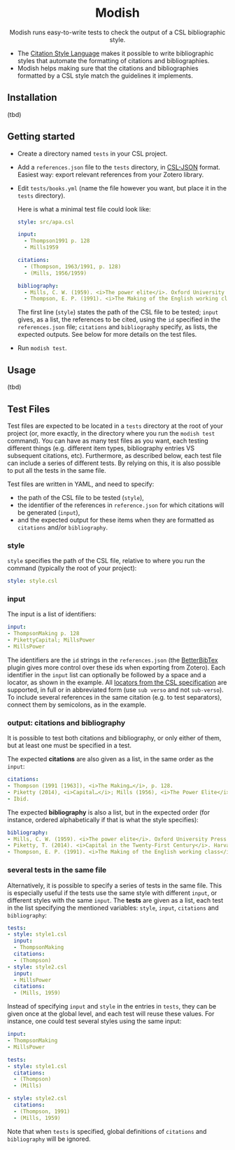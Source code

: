 <div align="center">

# Modish

Modish runs easy-to-write tests to check the output of a CSL bibliographic
style.

</div>

- The [Citation Style Language](https://citationstyles.org/) makes it possible to
  write bibliographic styles that automate the formatting of citations and
  bibliographies.
- Modish helps making sure that the citations and bibliographies formatted by a
  CSL style match the guidelines it implements.


## Installation

(tbd)

## Getting started

- Create a directory named `tests` in your CSL project.

- Add a `references.json` file to the `tests` directory, in
  [CSL-JSON](https://citeproc-js.readthedocs.io/en/latest/csl-json/markup.html)
  format. Easiest way: export relevant references from your Zotero library.

- Edit `tests/books.yml` (name the file however you want, but place it in the
  `tests` directory).

  Here is what a minimal test file could look like:

  ```yaml
  style: src/apa.csl

  input:
    - Thompson1991 p. 128
    - Mills1959

  citations:
    - (Thompson, 1963/1991, p. 128)
    - (Mills, 1956/1959)

  bibliography:
    - Mills, C. W. (1959). <i>The power elite</i>. Oxford University Press. (Original work published 1956)
    - Thompson, E. P. (1991). <i>The Making of the English working class</i>. Penguin Books. (Original work published 1963)
  ```

  The first line (`style`) states the path of the CSL file to be tested; 
  `input` gives, as a list, the references to be cited, using the `id` specified
  in the `references.json` file; `citations` and `bibliography` specify, as 
  lists, the expected outputs. See below for more details on the test files.

- Run `modish test`.

## Usage

(tbd)

## Test Files

Test files are expected to be located in a `tests` directory at the root of
your project (or, more exactly, in the directory where you run the
`modish test` command). You can have as many test files as you want, each
testing different things (e.g. different item types, bibliography entries
VS subsequent citations, etc). Furthermore, as described below, each test file
can include a series of different tests. By relying on this, it is also
possible to put all the tests in the same file.

Test files are written in YAML, and need to specify:

- the path of the CSL file to be tested (`style`),
- the identifier of the references in `reference.json` for which citations will
  be generated (`input`),
- and the expected output for these items when they are formatted as `citations`
  and/or `bibliography`.

### style

`style` specifies the path of the CSL file, relative to where you run the
command (typically the root of your project):
```yaml
style: style.csl
```

### input

The input is a list of identifiers:
```yaml
input:
- ThompsonMaking p. 128
- PikettyCapital; MillsPower
- MillsPower
```

The identifiers are the `id` strings in the `references.json` (the
[BetterBibTex](https://retorque.re/zotero-better-bibtex/) plugin gives more
control over these ids when exporting from Zotero). Each identifier in the
`input` list can optionally be followed by a space and a locator, as shown in
the example. All [locators from the CSL specification](https://docs.citationstyles.org/en/stable/specification.html#locators)
are supported, in full or in abbreviated form (use `sub verso` and not
`sub-verso`). To include several references in the same citation (e.g. to test
separators), connect them by semicolons, as in the example.

### output: citations and bibliography

It is possible to test both citations and bibliography, or only either of them,
but at least one must be specified in a test.

The expected **citations** are also given as a list, in the same order as the
`input`:
```yaml
citations:
- Thompson (1991 [1963]), <i>The Making…</i>, p. 128.
- Piketty (2014), <i>Capital…</i>; Mills (1956), <i>The Power Elite</i>.
- Ibid.
```

The expected **bibliography** is also a list, but in the expected order (for
instance, ordered alphabetically if that is what the style specifies):
```yaml
bibliography:
- Mills, C. W. (1959). <i>The power elite</i>. Oxford University Press. (Original work published 1956)
- Piketty, T. (2014). <i>Capital in the Twenty-First Century</i>. Harvard University Press
- Thompson, E. P. (1991). <i>The Making of the English working class</i>. Penguin Books. (Original work published 1963)
```

### several tests in the same file

Alternatively, it is possible to specify a series of tests in the same file.
This is especially useful if the tests use the same style with different
`input`, or different styles with the same `input`. The **tests** are given
as a list, each test in the list specifying the mentioned variables: `style`,
`input`, `citations` and `bibliography`:

```yaml
tests:
- style: style1.csl
  input:
  - ThompsonMaking
  citations:
  - (Thompson)
- style: style2.csl
  input:
  - MillsPower
  citations:
  - (Mills, 1959)
```

Instead of specifying `input` and `style` in the entries in `tests`, they can
be given once at the global level, and each test will reuse these values. For
instance, one could test several styles using the same input:

```yaml
input:
- ThompsonMaking
- MillsPower

tests:
- style: style1.csl
  citations:
  - (Thompson)
  - (Mills)

- style: style2.csl
  citations:
  - (Thompson, 1991)
  - (Mills, 1959)
```

Note that when `tests` is specified, global definitions of `citations` and
`bibliography` will be ignored.
